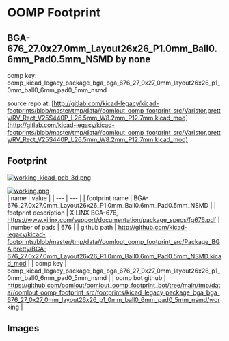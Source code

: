 # OOMP Footprint  
## BGA-676_27.0x27.0mm_Layout26x26_P1.0mm_Ball0.6mm_Pad0.5mm_NSMD  by none  
  
oomp key: oomp_kicad_legacy_package_bga_bga_676_27_0x27_0mm_layout26x26_p1_0mm_ball0_6mm_pad0_5mm_nsmd  
  
source repo at: [http://gitlab.com/kicad-legacy/kicad-footprints/blob/master/tmp/data//oomlout_oomp_footprint_src/Varistor.pretty/RV_Rect_V25S440P_L26.5mm_W8.2mm_P12.7mm.kicad_mod](http://gitlab.com/kicad-legacy/kicad-footprints/blob/master/tmp/data//oomlout_oomp_footprint_src/Varistor.pretty/RV_Rect_V25S440P_L26.5mm_W8.2mm_P12.7mm.kicad_mod)  
## Footprint  
  
[![working_kicad_pcb_3d.png](working_kicad_pcb_3d_600.png)](working_kicad_pcb_3d.png)  
  
[![working.png](working_600.png)](working.png)  
| name | value | 
| --- | --- | 
| footprint name | BGA-676_27.0x27.0mm_Layout26x26_P1.0mm_Ball0.6mm_Pad0.5mm_NSMD | 
| footprint description | XILINX BGA-676, https://www.xilinx.com/support/documentation/package_specs/fg676.pdf | 
| number of pads | 676 | 
| github path | http://github.com/kicad-legacy/kicad-footprints/blob/master/tmp/data//oomlout_oomp_footprint_src/Package_BGA.pretty/BGA-676_27.0x27.0mm_Layout26x26_P1.0mm_Ball0.6mm_Pad0.5mm_NSMD.kicad_mod | 
| oomp key | oomp_kicad_legacy_package_bga_bga_676_27_0x27_0mm_layout26x26_p1_0mm_ball0_6mm_pad0_5mm_nsmd | 
| oomp bot github | https://github.com/oomlout/oomlout_oomp_footprint_bot/tree/main/tmp/data//oomlout_oomp_footprint_src/footprints/kicad_legacy_package_bga_bga_676_27_0x27_0mm_layout26x26_p1_0mm_ball0_6mm_pad0_5mm_nsmd/working | 
## Images  
